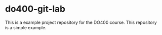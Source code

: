 # do400-git-lab

This is a example project repository for the DO400 course.
This repository is a simple example.

